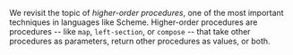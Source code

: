 We revisit the topic of *higher-order procedures*, one of the most
important techniques in languages like Scheme.  Higher-order procedures
are procedures -- like `map`, `left-section`, or `compose` -- that
take other procedures as parameters, return other procedures as values,
or both.
